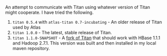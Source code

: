 An attempt to communicate with Titan using whatever version of Titan might cooperate.  I have tried the following.

1. `titan 0.5.4` with `atlas-titan 0.7-incubating` - An older release of Titan used by Atlas
2. `titan 1.0.0` - The latest, stable release of Titan.
3. `titan 1.1.0-SNAPSHOT` - A [fork of Titan](https://github.com/graben1437/titan1withtp3.1) that should work with HBase 1.1.1 and Hadoop 2.7.1.  This version was built and then installed in my local maven repository.  



